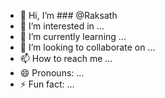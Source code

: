 - 👋 Hi, I’m ### @Raksath
- 👀 I’m interested in ...
- 🌱 I’m currently learning ...
- 💞️ I’m looking to collaborate on ...
- 📫 How to reach me ...
- 😄 Pronouns: ...
- ⚡ Fun fact: ...

<!---
Raksath/Raksath is a ✨ special ✨ repository because its `README.md` (this file) appears on your GitHub profile.
You can click the Preview link to take a look at your changes.
--->
